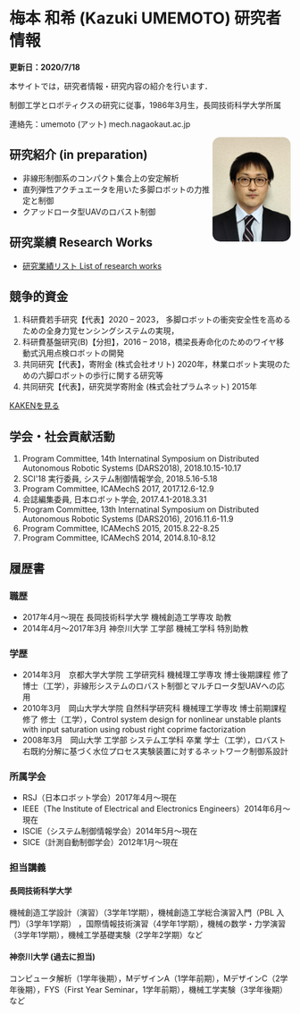 # 梅本 和希 (Kazuki UMEMOTO) 研究者情報

**更新日：2020/7/18**

本サイトでは，研究者情報・研究内容の紹介を行います．

制御工学とロボティクスの研究に従事，1986年3月生，長岡技術科学大学所属

連絡先：umemoto (アット) mech.nagaokaut.ac.jp

<div style="float:right; width:fit-content;"><img src="./img/photo_ume.jpg" alt="顔写真" style="border-radius: 1em; width:10em;"></div>

## 研究紹介 (in preparation)

* 非線形制御系のコンパクト集合上の安定解析
* 直列弾性アクチュエータを用いた多脚ロボットの力推定と制御
* クアッドロータ型UAVのロバスト制御

## 研究業績 Research Works

* [研究業績リスト List of research works](./?id=researchworks)

## 競争的資金

1. 科研費若手研究【代表】2020 – 2023， 多脚ロボットの衝突安全性を高めるための全身力覚センシングシステムの実現，
1. 科研費基盤研究(B)【分担】，2016 – 2018，橋梁長寿命化のためのワイヤ移動式汎用点検ロボットの開発
1. 共同研究【代表】，寄附金 (株式会社オリト)	2020年，林業ロボット実現のための六脚ロボットの歩行に関する研究等
1. 共同研究【代表】，研究奨学寄附金 (株式会社プラムネット)	2015年

[KAKENを見る](https://nrid.nii.ac.jp/nrid/1000010734428/)

## 学会・社会貢献活動

1. Program Committee, 14th Internatinal Symposium on Distributed Autonomous Robotic Systems (DARS2018), 2018.10.15-10.17
1. SCI'18 実行委員, システム制御情報学会, 2018.5.16-5.18
1. Program Committee, ICAMechS 2017, 2017.12.6-12.9
1. 会誌編集委員, 日本ロボット学会, 2017.4.1-2018.3.31
1. Program Committee, 13th Internatinal Symposium on Distributed Autonomous Robotic Systems (DARS2016), 2016.11.6-11.9
1. Program Committee, ICAMechS 2015, 2015.8.22-8.25
1. Program Committee, ICAMechS 2014, 2014.8.10-8.12

## 履歴書

### 職歴

* 2017年4月〜現在 長岡技術科学大学 機械創造工学専攻 助教
* 2014年4月〜2017年3月 神奈川大学 工学部 機械工学科 特別助教

### 学歴

* 2014年3月　京都大学大学院 工学研究科 機械理工学専攻 博士後期課程 修了 博士（工学），非線形システムのロバスト制御とマルチロータ型UAVへの応用
* 2010年3月　岡山大学大学院 自然科学研究科 機械理工学専攻 博士前期課程 修了 修士（工学），Control system design for nonlinear unstable plants with input saturation using robust right coprime factorization
* 2008年3月　岡山大学 工学部 システム工学科 卒業 学士（工学），ロバスト右既約分解に基づく水位プロセス実験装置に対するネットワーク制御系設計

### 所属学会

* RSJ（日本ロボット学会）2017年4月〜現在
* IEEE（The Institute of Electrical and Electronics Engineers）2014年6月〜現在
* ISCIE（システム制御情報学会）2014年5月〜現在
* SICE（計測自動制御学会）2012年1月〜現在

### 担当講義

#### 長岡技術科学大学

機械創造工学設計（演習）（3学年1学期），機械創造工学総合演習入門（PBL 入門）（3学年1学期） ，国際情報技術演習（4学年1学期），機械の数学・力学演習（3学年1学期），機械工学基礎実験（2学年2学期）など

#### 神奈川大学 (過去に担当)

コンピュータ解析（1学年後期），MデザインA（1学年前期），MデザインC（2学年後期），FYS（First Year Seminar，1学年前期），機械工学実験（3学年後期）など

